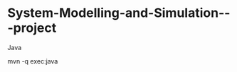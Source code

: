 System-Modelling-and-Simulation---project
=========================================

Java


mvn -q exec:java
